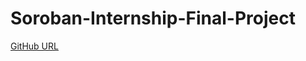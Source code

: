 # Soroban-Internship-Final-Project
[GitHub URL](https://github.com/LingabathulaThapaswi-New/Soroban-Internship-Final-Project)
